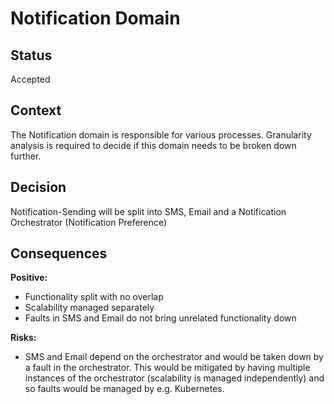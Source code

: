# Notification Domain

## Status
Accepted

## Context
The Notification domain is responsible for various processes. Granularity analysis is required to decide if this domain needs to be broken down further. 

## Decision

Notification-Sending will be split into SMS, Email and a Notification Orchestrator (Notification Preference)

## Consequences

**Positive:**

- Functionality split with no overlap
- Scalability managed separately
- Faults in SMS and Email do not bring unrelated functionality down

**Risks:**

- SMS and Email depend on the orchestrator and would be taken down by a fault in the orchestrator. This would be mitigated by having multiple instances of the orchestrator (scalability is managed independently) and so faults would be managed by e.g. Kubernetes.
